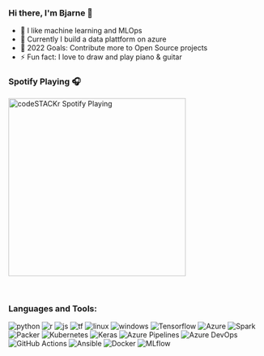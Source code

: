 ### Hi there, I'm Bjarne 👋

- 🔭 I like machine learning and MLOps
- 🏢 Currently I build a data plattform on azure 
- 🥅 2022 Goals: Contribute more to Open Source projects
- ⚡ Fun fact: I love to draw and play piano & guitar 



### Spotify Playing 🎧
[<img src="https://novatorem-sooty-three.vercel.app/api/spotify" alt="codeSTACKr Spotify Playing" width="350" />](https://open.spotify.com/user/1142855884)

<br />

### Languages and Tools:

<div display="flex">
  <img src="https://img.shields.io/badge/-python-gray?style=for-the-badge&&logo=Python"alt="python"/>
  <img src="https://img.shields.io/badge/-r-gray?style=for-the-badge&&logo=R"alt="r"/>
  <img src="https://img.shields.io/badge/-Java Script-gray?style=for-the-badge&&logo=JavaScript"alt="js"/>
  <img src="https://img.shields.io/badge/-Terraform-gray?style=for-the-badge&&logo=Terraform"alt="tf"/>
  <img src="https://img.shields.io/badge/-Linux-gray?style=for-the-badge&&logo=Linux"alt="linux"/>
  <img src="https://img.shields.io/badge/-Windows-gray?style=for-the-badge&&logo=Windows"alt="windows"/>
  <img src="https://img.shields.io/badge/-Tensorflow-gray?style=for-the-badge&&logo=Tensorflow"alt="Tensorflow"/>
  <img src="https://img.shields.io/badge/-Azure-gray?style=for-the-badge&&logo=Microsoft Azure"alt="Azure"/>
  <img src="https://img.shields.io/badge/-Apache Spark-gray?style=for-the-badge&&logo=Apache Spark"alt="Spark"/>
  <img src="https://img.shields.io/badge/-Packer-gray?style=for-the-badge&&logo=Packer"alt="Packer"/>
  <img src="https://img.shields.io/badge/-Kubernetes-gray?style=for-the-badge&&logo=Kubernetes"alt="Kubernetes"/>
  <img src="https://img.shields.io/badge/-Keras-gray?style=for-the-badge&&logo=Keras"alt="Keras"/>
  <img src="https://img.shields.io/badge/-Azure Pipelines-gray?style=for-the-badge&&logo=Azure Pipelines"alt="Azure Pipelines"/>
  <img src="https://img.shields.io/badge/-Azure DevOps-gray?style=for-the-badge&&logo=Azure DevOps"alt="Azure DevOps"/>
  <img src="https://img.shields.io/badge/-GitHub Actions-gray?style=for-the-badge&&logo=GitHub Actions"alt="GitHub Actions"/>
  <img src="https://img.shields.io/badge/-Ansible-gray?style=for-the-badge&&logo=Ansible"alt="Ansible"/>
  <img src="https://img.shields.io/badge/-Docker-gray?style=for-the-badge&&logo=Docker"alt="Docker"/>
  <img src="https://img.shields.io/badge/-MLflow-gray?style=for-the-badge&&logo=MLflow"alt="MLflow"/>
</div>


<!-- 

Microsoft SQL Server
PostgreSQL
MySQL
SQLite -->


<br />



<!-- ### Latest Videos
<!-- YOUTUBE:START -->	
<!-- - ...	 -->
<!-- YOUTUBE:END -->

<!-- ### 📕 Latest Blog Posts -->

<!-- BLOG-POST-LIST:START -->
<!-- - ... -->
<!-- BLOG-POST-LIST:END -->



